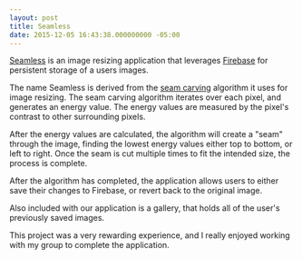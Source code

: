 ```yaml
---
layout: post
title: Seamless
date: 2015-12-05 16:43:38.000000000 -05:00
---
```

[Seamless](https://hrr9-seamless.herokuapp.com/) is an image resizing application that leverages [Firebase](https://www.firebase.com/) for persistent storage of a users images.

The name Seamless is derived from the [seam carving](https://en.wikipedia.org/wiki/Seam_carving) algorithm it uses for image resizing. The seam carving algorithm iterates over each pixel, and generates an energy value. The energy values are measured by the pixel's contrast to other surrounding pixels.

After the energy values are calculated, the algorithm will create a "seam" through the image, finding the lowest energy values either top to bottom, or left to right. Once the seam is cut multiple times to fit the intended size, the process is complete.

After the algorithm has completed, the application allows users to either save their changes to Firebase, or revert back to the original image.

Also included with our application is a gallery, that holds all of the user's previously saved images.

This project was a very rewarding experience, and I really enjoyed working with my group to complete the application. 
 
